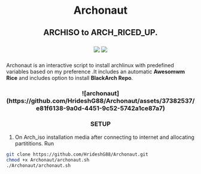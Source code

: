 <h1 align=center>Archonaut</h1>

<h2 align=center>ARCHISO to ARCH_RICED_UP.

<p align=center>
  <a href="https://makeapullrequest.com"><img src="https://img.shields.io/badge/PRs-welcome-brightblue.svg?style=flat-square"></a>
  <img src="https://img.shields.io/badge/OS-linux-orange.svg?style=flat-square">
</p>
</h2>

Archonaut is an interactive script to install archlinux with predefined variables based on my preference .It includes an automatic <strong>Awesomwm Rice</strong> and includes option to install <strong>BlackArch Repo</strong>.

<h3 align=center>
![archonaut](https://github.com/HrideshG88/Archonaut/assets/37382537/e81f6138-9a0d-4451-9c52-5742a1ce87a7)
</h3>

<h3 align=center>SETUP</h3>

1. On Arch_iso installation media after connecting to internet and allocating partititions. Run
```bash
git clone https://github.com/HrideshG88/Archonaut.git
chmod +x Archonaut/archonaut.sh
./Archonaut/archonaut.sh

```
